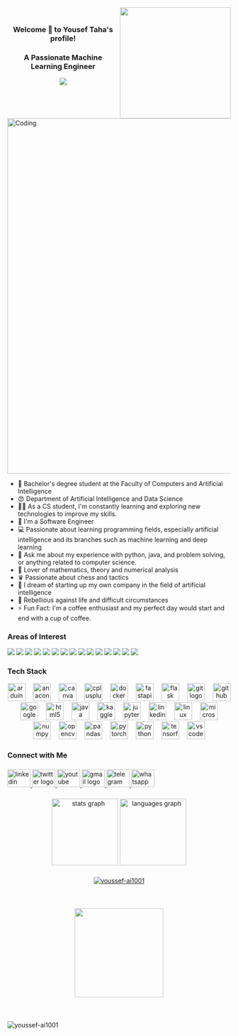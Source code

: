 <img width="250" align="right" src="https://c.tenor.com/_DOBjnGspYAAAAAM/code-coding.gif">
<br>
<h3 align="center">
  Welcome  👋  to Yousef Taha's profile!
  <h3 align = "center">A Passionate Machine Learning Engineer</h3>  
  <p align="center">
  <a href="https://github.com/DenverCoder1/readme-typing-svg"><img src="https://readme-typing-svg.herokuapp.com/?lines=Machine%20learning%20engineer;Always%20learning%20new%20things&font=Fira%20Code&center=true&width=440&height=45&color=f75c7e&vCenter=true&size=22"></a>
</p> 
<br>
<br>
<img align="centre" alt="Coding" width="800" src="https://miro.medium.com/max/1400/1*TPy4pf_P1QUNVZqzngjliA.gif">
<br>
  
- 🤞 Bachelor's degree student at the Faculty of Computers and Artificial Intelligence
- 😍 Department of Artificial Intelligence and Data Science
- 👨‍💻 As a CS student, I'm constantly learning and exploring new technologies to improve my skills.
- 🏢 I'm a Software Engineer
- 💻 Passionate about learning programming fields, especially artificial intelligence and its branches such as machine learning and deep learning
- 💬 Ask me about my experience with python, java, and problem solving, or anything related to computer science.
- 📏 Lover of mathematics, theory and numerical analysis
- ♛ Passionate about chess and tactics
- 🚀 I dream of starting up my own company in the field of artificial intelligence
- 💪 Rebellious against life and difficult circumstances
- ⚡ Fun Fact: I'm a coffee enthusiast and my perfect day would start and end with a cup of coffee.

###
<h3 align="left">Areas of Interest</h3>

![](https://img.shields.io/badge/-Data_Science-%231a202c?style=flat-square&logo=#&logoColor=ffffff)
![](https://img.shields.io/badge/-Machine_Learning-%23CC6699?style=flat-square&logo=#&logoColor=ffffff)
![](https://img.shields.io/badge/-Deep_Learning-%232C3A42?style=flat-square&logo=#&logoColor=ffffff)
![](https://img.shields.io/badge/-Neural_Networks-%2300C7B7?style=flat-square&logo=#&logoColor=ffffff)
![](https://img.shields.io/badge/-Pattern_Recognition-%232c3e50?style=flat-square&logo=#&logoColor=ffffff)
![](https://img.shields.io/badge/-Computer_Vision-%23646CFF?style=flat-square&logo=#&logoColor=ffffff)
![](https://img.shields.io/badge/-Image_Processing-%232C3A42?style=flat-square&logo=#&logoColor=ffffff)
![](https://img.shields.io/badge/-Feature_Extraction-007ACC?style=flat-square&logo=#&logoColor=ffffff)
![](https://img.shields.io/badge/-Object_Dectection-%232c3e50?style=flat-square&logo=#&logoColor=ffffff)
![](https://img.shields.io/badge/-Autonomous_Perception-%23E44D27?style=flat-square&logo=#&logoColor=ffffff)
![](https://img.shields.io/badge/-API_Development-%231d365d?style=flat-square&logo=#&logoColor=ffffff)
![](https://img.shields.io/badge/-Automaition-%234B32C3?style=flat-square&logo=#&logoColor=ffffff)
![](https://img.shields.io/badge/-Data_Preprocessing-%231d365d?style=flat-square&logo=#&logoColor=ffffff)
![](https://img.shields.io/badge/-Exploratory_Data_Analysis-FCA121?style=flat-square&logo=#&logoColor=ffffff)
![](https://img.shields.io/badge/-Model_Deployment-%231a202c?style=flat-square&logo=#&logoColor=ffffff)


###
<h3 align="left">Tech Stack</h3>

<div align="center">
  <img src="https://cdn.jsdelivr.net/gh/devicons/devicon/icons/arduino/arduino-original.svg" height="40" alt="arduino logo"  />
  <img width="10" />
  <img src="https://cdn.jsdelivr.net/gh/devicons/devicon/icons/anaconda/anaconda-original.svg" height="40" alt="anaconda logo"  />
  <img width="10" />
  <img src="https://cdn.jsdelivr.net/gh/devicons/devicon/icons/canva/canva-original.svg" height="40" alt="canva logo"  />
  <img width="10" />
  <img src="https://cdn.jsdelivr.net/gh/devicons/devicon/icons/cplusplus/cplusplus-original.svg" height="40" alt="cplusplus logo"  />
  <img width="10" />
  <img src="https://cdn.jsdelivr.net/gh/devicons/devicon/icons/docker/docker-original.svg" height="40" alt="docker logo"  />
  <img width="10" />
  <img src="https://cdn.jsdelivr.net/gh/devicons/devicon/icons/fastapi/fastapi-original.svg" height="40" alt="fastapi logo"  />
  <img width="10" />
  <img src="https://cdn.jsdelivr.net/gh/devicons/devicon/icons/flask/flask-original.svg" height="40" alt="flask logo"  />
  <img width="10" />
  <img src="https://cdn.jsdelivr.net/gh/devicons/devicon/icons/git/git-original.svg" height="40" alt="git logo"  />
  <img width="10" />
  <img src="https://cdn.jsdelivr.net/gh/devicons/devicon/icons/github/github-original.svg" height="40" alt="github logo"  />
  <img width="10" />
  <img src="https://cdn.jsdelivr.net/gh/devicons/devicon/icons/googlecloud/googlecloud-original.svg" height="40" alt="googlecloud logo"  />
  <img width="10" />
  <img src="https://cdn.jsdelivr.net/gh/devicons/devicon/icons/html5/html5-original.svg" height="40" alt="html5 logo"  />
  <img width="10" />
  <img src="https://cdn.jsdelivr.net/gh/devicons/devicon/icons/java/java-original.svg" height="40" alt="java logo"  />
  <img width="10" />
  <img src="https://cdn.jsdelivr.net/gh/devicons/devicon/icons/kaggle/kaggle-original.svg" height="40" alt="kaggle logo"  />
  <img width="10" />
  <img src="https://cdn.jsdelivr.net/gh/devicons/devicon/icons/jupyter/jupyter-original.svg" height="40" alt="jupyter logo"  />
  <img width="10" />
  <img src="https://cdn.jsdelivr.net/gh/devicons/devicon/icons/linkedin/linkedin-original.svg" height="40" alt="linkedin logo"  />
  <img width="10" />
  <img src="https://cdn.jsdelivr.net/gh/devicons/devicon/icons/linux/linux-original.svg" height="40" alt="linux logo"  />
  <img width="10" />
  <img src="https://cdn.jsdelivr.net/gh/devicons/devicon/icons/microsoftsqlserver/microsoftsqlserver-plain.svg" height="40" alt="microsoftsqlserver logo"  />
  <img width="10" />
  <img src="https://cdn.jsdelivr.net/gh/devicons/devicon/icons/numpy/numpy-original.svg" height="40" alt="numpy logo"  />
  <img width="10" />
  <img src="https://cdn.jsdelivr.net/gh/devicons/devicon/icons/opencv/opencv-original.svg" height="40" alt="opencv logo"  />
  <img width="10" />
  <img src="https://cdn.jsdelivr.net/gh/devicons/devicon/icons/pandas/pandas-original.svg" height="40" alt="pandas logo"  />
  <img width="10" />
  <img src="https://cdn.jsdelivr.net/gh/devicons/devicon/icons/pytorch/pytorch-original.svg" height="40" alt="pytorch logo"  />
  <img width="10" />
  <img src="https://cdn.jsdelivr.net/gh/devicons/devicon/icons/python/python-original.svg" height="40" alt="python logo"  />
  <img width="10" />
  <img src="https://cdn.jsdelivr.net/gh/devicons/devicon/icons/tensorflow/tensorflow-original.svg" height="40" alt="tensorflow logo"  />
  <img width="10" />
  <img src="https://cdn.jsdelivr.net/gh/devicons/devicon/icons/vscode/vscode-original.svg" height="40" alt="vscode logo"  />
</div>

###
<h3 align="left">Connect with Me</h3>

###
<div align="left">
  <a href="https://www.linkedin.com/in/yousseftaha1902/" target="_blank">
    <img src="https://raw.githubusercontent.com/maurodesouza/profile-readme-generator/master/src/assets/icons/social/linkedin/default.svg" width="52" height="40" alt="linkedin logo"  />
  </a>
  <a href="https://x.com/Youssef_MiniEng" target="_blank">
    <img src="https://raw.githubusercontent.com/maurodesouza/profile-readme-generator/master/src/assets/icons/social/twitter/default.svg" width="52" height="40" alt="twitter logo"  />
  </a>
  <a href="https://www.youtube.com/@youssef0101/" target="_blank">
    <img src="https://raw.githubusercontent.com/maurodesouza/profile-readme-generator/master/src/assets/icons/social/youtube/default.svg" width="52" height="40" alt="youtube logo"  />
  </a>
  <a href="mailto:Ytaha8586@gmail.com">
    <img src="https://raw.githubusercontent.com/maurodesouza/profile-readme-generator/master/src/assets/icons/social/gmail/default.svg" 
         width="52" height="40" 
         alt="gmail logo" />
  </a>
  <a href="https://t.me/Sir_Youssef" target="_blank">
    <img src="https://raw.githubusercontent.com/maurodesouza/profile-readme-generator/master/src/assets/icons/social/telegram/default.svg" width="52" height="40" alt="telegram logo"  />
  </a>
  <a href="https://wa.me/+201554019655" target="_blank">
    <img src="https://raw.githubusercontent.com/maurodesouza/profile-readme-generator/master/src/assets/icons/social/whatsapp/default.svg" width="52" height="40" alt="whatsapp logo"  />
  </a>
</div>

###
<div align="center">
  <img src="https://github-readme-stats.vercel.app/api?username=Youssef-Ai1001&hide_title=false&hide_rank=false&show_icons=true&include_all_commits=true&count_private=true&disable_animations=false&theme=dracula&locale=en&hide_border=false&order=1" height="150" alt="stats graph"  />
  <img src="https://github-readme-stats.vercel.app/api/top-langs?username=Youssef-Ai1001&locale=en&hide_title=false&layout=compact&card_width=320&langs_count=5&theme=dracula&hide_border=false&order=2" height="150" alt="languages graph"  />
</div>

###
<p align="center"> <a href="https://github.com/ryo-ma/github-profile-trophy"><img src="https://github-profile-trophy.vercel.app/?username=youssef-ai1001" alt="youssef-ai1001" /></a> </p>

###
<br>
<p align='center'>
<img src="https://media.giphy.com/media/O51MQ3DduOcGW6ofR3/giphy.gif" width="200" height="200" frameBorder="0" class="giphy-embed" allowFullScreen></img></p>
<br>

###
<p align="left"> <img src="https://komarev.com/ghpvc/?username=youssef-ai1001&label=Profile%20views&color=0e75b6&style=flat" alt="youssef-ai1001" /> </p>
